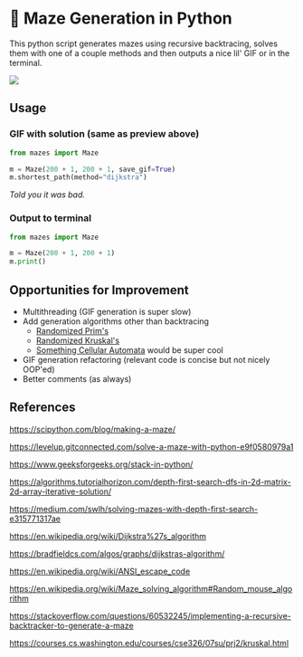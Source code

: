 # 🧩 Maze Generation in Python

This python script generates mazes using recursive backtracing, solves them with one of a couple methods and then outputs a nice lil' GIF or in the terminal.

<img src="out.gif"/>

## Usage
### GIF with solution (same as preview above)
```python
from mazes import Maze

m = Maze(200 + 1, 200 + 1, save_gif=True)
m.shortest_path(method="dijkstra")
```
*Told you it was bad.*

### Output to terminal
```python
from mazes import Maze

m = Maze(200 + 1, 200 + 1)
m.print()
```

## Opportunities for Improvement
- Multithreading (GIF generation is super slow)
- Add generation algorithms other than backtracing
  - [Randomized Prim's](https://en.wikipedia.org/wiki/Maze_generation_algorithm#Randomized_Prim's_algorithm)
  - [Randomized Kruskal's](https://en.wikipedia.org/wiki/Maze_generation_algorithm#Randomized_Kruskal's_algorithm)
  - [Something Cellular Automata](https://en.wikipedia.org/wiki/Maze_generation_algorithm#Cellular_automaton_algorithms) would be super cool
- GIF generation refactoring (relevant code is concise but not nicely OOP'ed)
- Better comments (as always)

## References
https://scipython.com/blog/making-a-maze/

https://levelup.gitconnected.com/solve-a-maze-with-python-e9f0580979a1

https://www.geeksforgeeks.org/stack-in-python/

https://algorithms.tutorialhorizon.com/depth-first-search-dfs-in-2d-matrix-2d-array-iterative-solution/

https://medium.com/swlh/solving-mazes-with-depth-first-search-e315771317ae

https://en.wikipedia.org/wiki/Dijkstra%27s_algorithm

https://bradfieldcs.com/algos/graphs/dijkstras-algorithm/

https://en.wikipedia.org/wiki/ANSI_escape_code

https://en.wikipedia.org/wiki/Maze_solving_algorithm#Random_mouse_algorithm

https://stackoverflow.com/questions/60532245/implementing-a-recursive-backtracker-to-generate-a-maze

https://courses.cs.washington.edu/courses/cse326/07su/prj2/kruskal.html